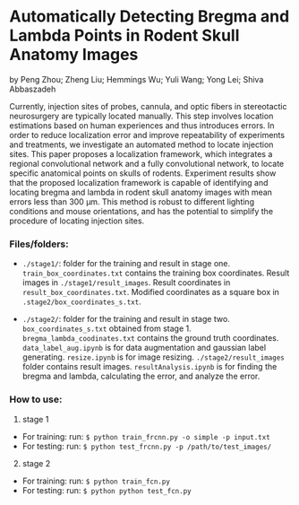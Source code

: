# Automatically Detecting Bregma and Lambda Points in Rodent Skull Anatomy Images
by Peng Zhou; Zheng Liu; Hemmings Wu; Yuli Wang; Yong Lei; Shiva Abbaszadeh

Currently, injection sites of probes, cannula, and optic fibers in stereotactic neurosurgery are typically located manually. This step involves location estimations based on human experiences and thus introduces errors. In order to reduce localization error and improve repeatability of experiments and treatments, we investigate an automated method to locate injection sites. This paper proposes a localization framework, which integrates a regional convolutional network and a fully convolutional network, to locate specific anatomical points on skulls of rodents. Experiment results show that the proposed localization framework is capable of identifying and locating bregma and lambda in rodent skull anatomy images with mean errors less than 300 μm. This method is robust to different lighting conditions and mouse orientations, and has the potential to simplify the procedure of locating injection sites.

### Files/folders:

* `./stage1/`: folder for the training and result in stage one.
`train_box_coordinates.txt` contains the training box coordinates.
Result images in `./stage1/result_images`.
Result coordinates in `result_box_coordinates.txt`.
Modified coordinates as a square box in `.stage2/box_coordinates_s.txt`.

* `./stage2/`: folder for the training and result in stage two.
`box_coordinates_s.txt` obtained from stage 1.
`bregma_lambda_coodinates.txt` contains the ground truth coordinates.
`data_label_aug.ipynb` is for data augmentation and gaussian label generating.
`resize.ipynb` is for image resizing.
`./stage2/result_images` folder contains result images.
`resultAnalysis.ipynb` is for finding the bregma and lambda, calculating the error, and analyze the error.

### How to use:
1. stage 1
- For training: run: `$ python train_frcnn.py -o simple -p input.txt` 
- For testing: run: `$ python test_frcnn.py -p /path/to/test_images/` 

2. stage 2
- For training: run: `$ python train_fcn.py` 
- For testing: run: `$ python python test_fcn.py`
